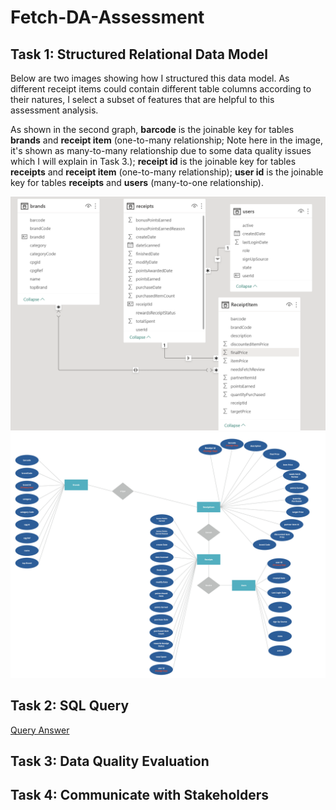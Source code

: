 # Fetch-DA-Assessment

## Task 1: Structured Relational Data Model
Below are two images showing how I structured this data model. As different receipt items could contain different table columns according to their natures, I select a subset of features that are helpful to this assessment analysis.

As shown in the second graph, **barcode** is the joinable key for tables **brands** and **receipt item** (one-to-many relationship; Note here in the image, it's shown as many-to-many relationship due to some data quality issues which I will explain in Task 3.); **receipt id** is the joinable key for tables **receipts** and **receipt item** (one-to-many relationship); **user id** is the joinable key for tables **receipts** and **users** (many-to-one relationship).

![alt text](https://github.com/linkaish/Fetch-DA-Assessment/blob/main/Task%201%3A%20Data%20Model/Data%20Model.png)
![alt text](https://github.com/linkaish/Fetch-DA-Assessment/blob/main/Task%201%3A%20Data%20Model/Entity%20Relationship%20Diagram.jpg)


## Task 2: SQL Query
[Query Answer](https://github.com/linkaish/Fetch-DA-Assessment/tree/main/Task%202:%20SQL%20Query)


## Task 3: Data Quality Evaluation


## Task 4: Communicate with Stakeholders
